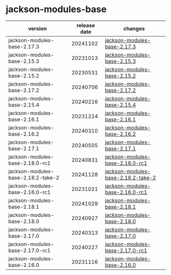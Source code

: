 # jackson-modules-base

|              version               | release date |                                        changes                                         |
|------------------------------------|--------------|----------------------------------------------------------------------------------------|
| jackson-modules-base-2.17.3        | 20241102     | [jackson-modules-base-2.17.3](./jackson-modules-base-2.17.3-20241102.md)               |
| jackson-modules-base-2.15.3        | 20231013     | [jackson-modules-base-2.15.3](./jackson-modules-base-2.15.3-20231013.md)               |
| jackson-modules-base-2.15.2        | 20230531     | [jackson-modules-base-2.15.2](./jackson-modules-base-2.15.2-20230531.md)               |
| jackson-modules-base-2.17.2        | 20240706     | [jackson-modules-base-2.17.2](./jackson-modules-base-2.17.2-20240706.md)               |
| jackson-modules-base-2.15.4        | 20240216     | [jackson-modules-base-2.15.4](./jackson-modules-base-2.15.4-20240216.md)               |
| jackson-modules-base-2.16.1        | 20231224     | [jackson-modules-base-2.16.1](./jackson-modules-base-2.16.1-20231224.md)               |
| jackson-modules-base-2.16.2        | 20240310     | [jackson-modules-base-2.16.2](./jackson-modules-base-2.16.2-20240310.md)               |
| jackson-modules-base-2.17.1        | 20240505     | [jackson-modules-base-2.17.1](./jackson-modules-base-2.17.1-20240505.md)               |
| jackson-modules-base-2.18.0-rc1    | 20240831     | [jackson-modules-base-2.18.0-rc1](./jackson-modules-base-2.18.0-rc1-20240831.md)       |
| jackson-modules-base-2.18.2-take-2 | 20241128     | [jackson-modules-base-2.18.2-take-2](./jackson-modules-base-2.18.2-take-2-20241128.md) |
| jackson-modules-base-2.16.0-rc1    | 20231021     | [jackson-modules-base-2.16.0-rc1](./jackson-modules-base-2.16.0-rc1-20231021.md)       |
| jackson-modules-base-2.18.1        | 20241029     | [jackson-modules-base-2.18.1](./jackson-modules-base-2.18.1-20241029.md)               |
| jackson-modules-base-2.18.0        | 20240927     | [jackson-modules-base-2.18.0](./jackson-modules-base-2.18.0-20240927.md)               |
| jackson-modules-base-2.17.0        | 20240313     | [jackson-modules-base-2.17.0](./jackson-modules-base-2.17.0-20240313.md)               |
| jackson-modules-base-2.17.0-rc1    | 20240227     | [jackson-modules-base-2.17.0-rc1](./jackson-modules-base-2.17.0-rc1-20240227.md)       |
| jackson-modules-base-2.16.0        | 20231116     | [jackson-modules-base-2.16.0](./jackson-modules-base-2.16.0-20231116.md)               |

